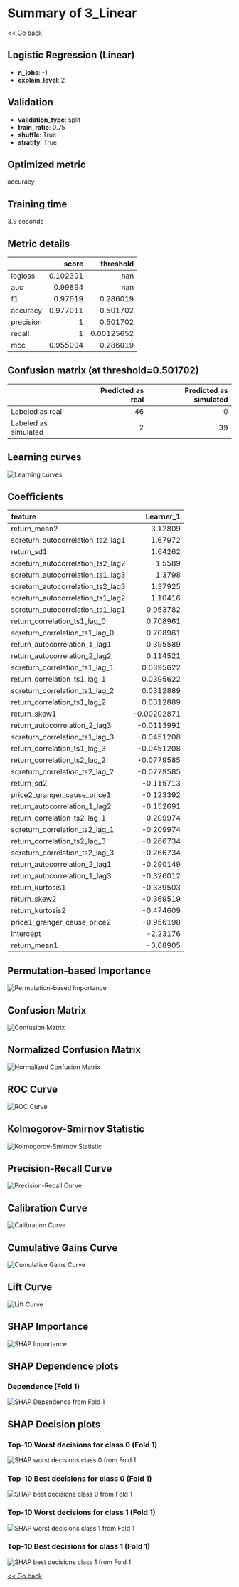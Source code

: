# Summary of 3_Linear

[<< Go back](../README.md)


## Logistic Regression (Linear)
- **n_jobs**: -1
- **explain_level**: 2

## Validation
 - **validation_type**: split
 - **train_ratio**: 0.75
 - **shuffle**: True
 - **stratify**: True

## Optimized metric
accuracy

## Training time

3.9 seconds

## Metric details
|           |    score |    threshold |
|:----------|---------:|-------------:|
| logloss   | 0.102391 | nan          |
| auc       | 0.99894  | nan          |
| f1        | 0.97619  |   0.286019   |
| accuracy  | 0.977011 |   0.501702   |
| precision | 1        |   0.501702   |
| recall    | 1        |   0.00125652 |
| mcc       | 0.955004 |   0.286019   |


## Confusion matrix (at threshold=0.501702)
|                      |   Predicted as real |   Predicted as simulated |
|:---------------------|--------------------:|-------------------------:|
| Labeled as real      |                  46 |                        0 |
| Labeled as simulated |                   2 |                       39 |

## Learning curves
![Learning curves](learning_curves.png)

## Coefficients
| feature                           |   Learner_1 |
|:----------------------------------|------------:|
| return_mean2                      |  3.12809    |
| sqreturn_autocorrelation_ts2_lag1 |  1.67972    |
| return_sd1                        |  1.64262    |
| sqreturn_autocorrelation_ts2_lag2 |  1.5589     |
| sqreturn_autocorrelation_ts1_lag3 |  1.3798     |
| sqreturn_autocorrelation_ts2_lag3 |  1.37925    |
| sqreturn_autocorrelation_ts1_lag2 |  1.10416    |
| sqreturn_autocorrelation_ts1_lag1 |  0.953782   |
| return_correlation_ts1_lag_0      |  0.708961   |
| sqreturn_correlation_ts1_lag_0    |  0.708961   |
| return_autocorrelation_1_lag1     |  0.395589   |
| return_autocorrelation_2_lag2     |  0.114521   |
| sqreturn_correlation_ts1_lag_1    |  0.0395622  |
| return_correlation_ts1_lag_1      |  0.0395622  |
| sqreturn_correlation_ts1_lag_2    |  0.0312889  |
| return_correlation_ts1_lag_2      |  0.0312889  |
| return_skew1                      | -0.00202871 |
| return_autocorrelation_2_lag3     | -0.0113991  |
| sqreturn_correlation_ts1_lag_3    | -0.0451208  |
| return_correlation_ts1_lag_3      | -0.0451208  |
| return_correlation_ts2_lag_2      | -0.0779585  |
| sqreturn_correlation_ts2_lag_2    | -0.0779585  |
| return_sd2                        | -0.115713   |
| price2_granger_cause_price1       | -0.123392   |
| return_autocorrelation_1_lag2     | -0.152691   |
| return_correlation_ts2_lag_1      | -0.209974   |
| sqreturn_correlation_ts2_lag_1    | -0.209974   |
| return_correlation_ts2_lag_3      | -0.266734   |
| sqreturn_correlation_ts2_lag_3    | -0.266734   |
| return_autocorrelation_2_lag1     | -0.290149   |
| return_autocorrelation_1_lag3     | -0.326012   |
| return_kurtosis1                  | -0.339503   |
| return_skew2                      | -0.369519   |
| return_kurtosis2                  | -0.474609   |
| price1_granger_cause_price2       | -0.956198   |
| intercept                         | -2.23176    |
| return_mean1                      | -3.08905    |


## Permutation-based Importance
![Permutation-based Importance](permutation_importance.png)
## Confusion Matrix

![Confusion Matrix](confusion_matrix.png)


## Normalized Confusion Matrix

![Normalized Confusion Matrix](confusion_matrix_normalized.png)


## ROC Curve

![ROC Curve](roc_curve.png)


## Kolmogorov-Smirnov Statistic

![Kolmogorov-Smirnov Statistic](ks_statistic.png)


## Precision-Recall Curve

![Precision-Recall Curve](precision_recall_curve.png)


## Calibration Curve

![Calibration Curve](calibration_curve_curve.png)


## Cumulative Gains Curve

![Cumulative Gains Curve](cumulative_gains_curve.png)


## Lift Curve

![Lift Curve](lift_curve.png)



## SHAP Importance
![SHAP Importance](shap_importance.png)

## SHAP Dependence plots

### Dependence (Fold 1)
![SHAP Dependence from Fold 1](learner_fold_0_shap_dependence.png)

## SHAP Decision plots

### Top-10 Worst decisions for class 0 (Fold 1)
![SHAP worst decisions class 0 from Fold 1](learner_fold_0_shap_class_0_worst_decisions.png)
### Top-10 Best decisions for class 0 (Fold 1)
![SHAP best decisions class 0 from Fold 1](learner_fold_0_shap_class_0_best_decisions.png)
### Top-10 Worst decisions for class 1 (Fold 1)
![SHAP worst decisions class 1 from Fold 1](learner_fold_0_shap_class_1_worst_decisions.png)
### Top-10 Best decisions for class 1 (Fold 1)
![SHAP best decisions class 1 from Fold 1](learner_fold_0_shap_class_1_best_decisions.png)

[<< Go back](../README.md)
